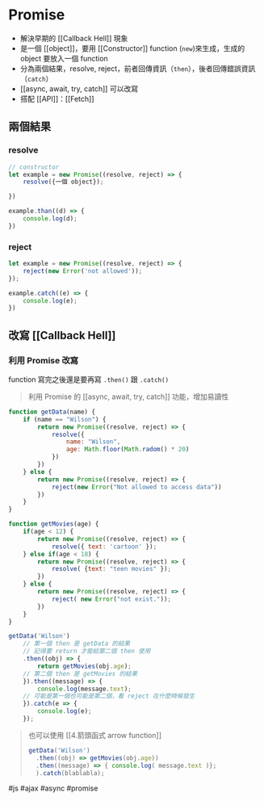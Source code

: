   # Promise
- 解決早期的 [[Callback Hell]] 現象
- 是一個 [[object]]，要用 [[Constructor]] function (`new`)來生成，生成的 object 要放入一個 function
- 分為兩個結果，resolve, reject，前者回傳資訊（`then`），後者回傳錯誤資訊（`catch`）
- [[async, await, try, catch]] 可以改寫
- 搭配 [[API]]：[[Fetch]]
## 兩個結果
### resolve
```js
// constructor
let example = new Promise((resolve, reject) => {
	resolve({一個 object});

})

example.than((d) => {
	console.log(d);
})
```
### reject
```js
let example = new Promise((resolve, reject) => {
	reject(new Error('not allowed')); 
});

example.catch((e) => {
	console.log(e);
})
```

## 改寫 [[Callback Hell]]
### 利用 Promise 改寫
function 寫完之後還是要再寫 `.then()` 跟 `.catch()`
> 利用 Promise 的 [[async, await, try, catch]] 功能，增加易讀性
```js
function getData(name) {
	if (name == "Wilson") {
		return new Promise((resolve, reject) => {
			resolve({ 
				name: "Wilson",
				age: Math.floor(Math.radom() * 20)
			})
		})
	} else {
		return new Promise((resolve, reject) => {
			reject(new Error("Not allowed to access data"))
		})
	}
}

function getMovies(age) {
	if(age < 12) {
		return new Promise((resolve, reject) => {
			resolve({ text: 'cartoon' });
	} else if(age < 18) {
		return new Promise((resolve, reject) => {
			resolve( {text: "teen movies" });
		})
	} else {
		return new Promise((resolve, reject) => {
			reject( new Error("not exist."));
		})
	}
}

getData('Wilson')
	// 第一個 then 是 getData 的結果
	// 記得要 return 才能給第二個 then 使用
	.then((obj) => {
		return getMovies(obj.age);
	// 第二個 then 是 getMovies 的結果
	}).then((message) => {
		console.log(message.text);
	// 可能是第一個也可能是第二個，看 reject 在什麼時候發生
	}).catch(e => {
		console.log(e);
	});

```
> 也可以使用 [[4.箭頭函式 arrow function]]
> ```js
> getData('Wilson')
> 	.then((obj) => getMovies(obj.age))
> 	.then((message) => { console.log( message.text )};
> 	).catch(blablabla);
> ```


#js #ajax #async #promise